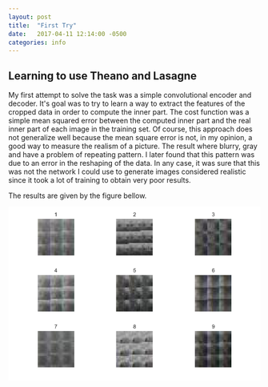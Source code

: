 ```yaml
---
layout: post
title:  "First Try"
date:   2017-04-11 12:14:00 -0500
categories: info
---
```


## Learning to use Theano and Lasagne
My first attempt to solve the task was a simple convolutional encoder and decoder. It's goal was to try to learn a way to extract the features of the cropped data in order to compute the inner part. The cost function was a simple mean squared error between the computed inner part and the real inner part of each image in the training set. Of course, this approach does not generalize well because the mean square error is not, in my opinion, a good way to measure the realism of a picture. The result where blurry, gray and have a problem of repeating pattern. I later found that this pattern was due to an error in the reshaping of the data. In any case, it was sure that this was not the network I could use to generate images considered realistic since it took a lot of training to obtain very poor results.

The results are given by the figure bellow.

!["Figure 1: First results"](https://github.com/GabrielBernard/Conditional_Image_Generation/blob/master/docs/images/fig_blurry_patterned.png "Fig 1 first results")
